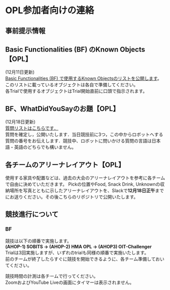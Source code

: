 # OPL参加者向けの連絡

## 事前提示情報
## Basic Functionalities (BF) のKnown Objects【OPL】
(12月11日更新)<br>
[Basic Functionalities (BF) で使用するKnown Objectsのリストを公開します](documents/OPL_Object_List_2020.pdf)。<br>
このリストに載っているオブジェクトは各自で準備してください。<br>
各Trialで使用するオブジェクトはTrial開始直前に口頭で指示されます。

## BF、WhatDidYouSayのお題【OPL】
(12月18日更新)<br>
[質問リストはこちらです．](documents/OPL_Question_List.pdf)<br>
質問を確定し，公開いたします．当日競技前に3つ，この中からロボットへする質問の番号をお伝えします．競技中、ロボットに問いかける質問の言語は日本語・英語のどちらでも構いません。


## 各チームのアリーナレイアウト【OPL】
使用する家具や配置などは、過去の大会のアリーナレイアウトを参考に各チームで自由に決めていただきます。
Pickの位置やFood, Snack Drink, Unknownの収納場所を写真とともに示したアリーナレイアウトを、Slackで**12月18日正午**までにお送りください。その後こちらのリポジトリで公開いたします。

## 競技進行について
### BF
競技は以下の順番で実施します。<br>
**(AHOP-1) SOBITS -> (AHOP-2) HMA OPL -> (AHOP3) OIT-Challenger**<br>
Trialは3回実施しますが、いずれのtrialも同様の順番で実施いたします。<br>
前のチームが終了したらすぐに競技を開始できるように、各チーム準備しておいてください。

競技時間の計測は各チームで行ってください。<br>
ZoomおよびYouTube Liveの画面にタイマーは表示されません。<br>